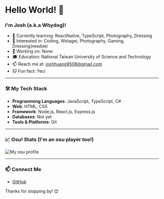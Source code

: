 # Hello World! 👋

### I'm Josh (a.k.a Whydog)!

- 🌱 Currently learning: ReactNative, TypeScript, Photography, Dressing
- 🌟 Interested in: Coding, Wotagei, Photography, Gaming, Dressing(newbie)
- 💼 Working on: None
- 🎓 Education: National Taiwan University of Science and Technology
- 📫 Reach me at: joshhuang9508@gmail.com
- 🐱 Fun fact: Yeci

---

### 🛠️ My Tech Stack

- **Programming Languages**: JavaScript, TypeScript, C#
- **Web**: HTML, CSS
- **Framework**: Node.js, React.js, Express.js
- **Databases**: Not yet
- **Tools & Platforms**: Git

---

### 📈 Osu! Stats (I'm an osu player too!)

![My osu profile](https://osu-sig.vercel.app/card?user=-Whitedog-&mode=std&lang=en&animation=true)

---

### 📫 Connect Me

- [GitHub](https://github.com/JoshHuang9508)

Thanks for stopping by! 😊

